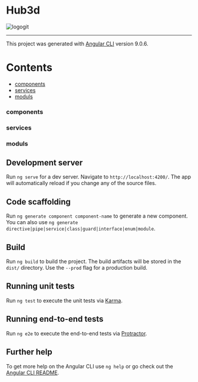 # Hub3d
![logogit](https://user-images.githubusercontent.com/59829399/77955181-0c19c180-72d0-11ea-83b1-8d1879dd7995.png)

---

This project was generated with [Angular CLI](https://github.com/angular/angular-cli) version 9.0.6.

# Contents

- [components](#components)
- [services](#services)
- [moduls](#moduls)


### components



### services



### moduls




## Development server

Run `ng serve` for a dev server. Navigate to `http://localhost:4200/`. The app will automatically reload if you change any of the source files.

## Code scaffolding

Run `ng generate component component-name` to generate a new component. You can also use `ng generate directive|pipe|service|class|guard|interface|enum|module`.

## Build

Run `ng build` to build the project. The build artifacts will be stored in the `dist/` directory. Use the `--prod` flag for a production build.

## Running unit tests

Run `ng test` to execute the unit tests via [Karma](https://karma-runner.github.io).

## Running end-to-end tests

Run `ng e2e` to execute the end-to-end tests via [Protractor](http://www.protractortest.org/).

## Further help

To get more help on the Angular CLI use `ng help` or go check out the [Angular CLI README](https://github.com/angular/angular-cli/blob/master/README.md).

